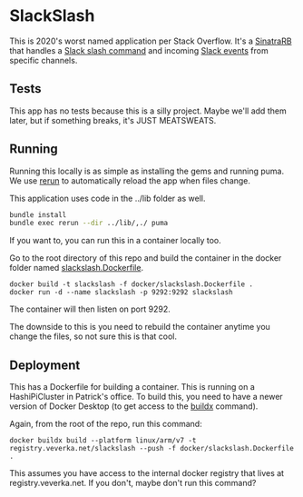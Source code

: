 # SlackSlash

This is 2020's worst named application per Stack Overflow.  It's a [SinatraRB](http://sinatrarb.com/) that handles a [Slack slash command](https://api.slack.com/legacy/custom-integrations/slash-commands) and incoming [Slack events](https://api.slack.com/events-api) from specific channels.

## Tests

This app has no tests because this is a silly project.  Maybe we'll add them later, but if something breaks, it's JUST MEATSWEATS.

## Running

Running this locally is as simple as installing the gems and running puma.  We use [rerun](https://github.com/alexch/rerun) to automatically reload the app when files change.

This application uses code in the ../lib folder as well.

```bash
bundle install
bundle exec rerun --dir ../lib/,./ puma
```

If you want to, you can run this in a container locally too.

Go to the root directory of this repo and build the container in the docker folder named [slackslash.Dockerfile](../docker/slackslash.Dockerfile).

```
docker build -t slackslash -f docker/slackslash.Dockerfile .
docker run -d --name slackslash -p 9292:9292 slackslash
```

The container will then listen on port 9292.

The downside to this is you need to rebuild the container anytime you change the files, so not sure this is that cool.

## Deployment

This has a Dockerfile for building a container.  This is running on a HashiPiCluster in Patrick's office.  To build this, you need to have a newer version of Docker Desktop (to get access to the [buildx](https://docs.docker.com/buildx/working-with-buildx/) command).

Again, from the root of the repo, run this command:

```
docker buildx build --platform linux/arm/v7 -t registry.veverka.net/slackslash --push -f docker/slackslash.Dockerfile .
```

This assumes you have access to the internal docker registry that lives at registry.veverka.net.  If you don't, maybe don't run this command?
